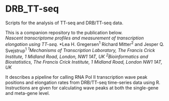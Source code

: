 # DRB_TT-seq

Scripts for the analysis of TT-seq and DRB/TT-seq data.

This is a companion repository to the publication below.  
*Nascent transcriptome profiles and measurement of transcription elongation using TT-seq.*
*Lea H. Gregersen<sup>1</sup> Richard Mitter<sup>2</sup> and Jesper Q. Svejstrup<sup>1</sup>
*<sup>1</sup>Mechanisms of Transcription Laboratory, The Francis Crick Institute, 1 Midland Road, London, NW1 1AT, UK*
*<sup>2</sup>Bioinformatics and Biostatistics, The Francis Crick Institute, 1 Midland Road, London NW1 1AT, UK*

It describes a pipeline for calling RNA Pol II transcription wave peak positions and elongation rates from DRB/TT-seq time-series data using R.  Instructions are given for calculating wave peaks at both the single-gene and meta-gene level.

